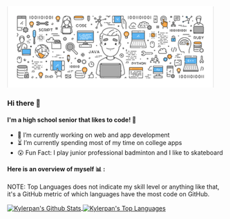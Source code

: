 <img src="assests/banner.png">

### Hi there 👋

#### I'm a high school senior that likes to code! 🙂
- 🔭  I’m currently working on web and app development
- ⏳  I’m currently spending most of my time on college apps 
- 😮  Fun Fact: I play junior professional badminton and I like to skateboard

#### Here is an overview of myself 📊 : 
NOTE: Top Languages does not indicate my skill level or anything like that, it's a GitHub metric of which languages have the most code on GitHub.

<a href="#">
  <img align="center" alt="Kylerpan's Github Stats" src="https://github-readme-stats-beige-pi.vercel.app/api?username=kylerpan&show_icons=true&hide_border=true&count_private=true"/>
</a>
<a href="#">
  <img align="center" alt="Kylerpan's Top Languages" src="https://github-readme-stats-beige-pi.vercel.app/api/top-langs/?username=kylerpan&layout=compact"/>
</a>
